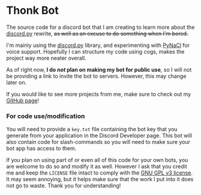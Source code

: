 # Thonk Bot
The source code for a discord bot that I am creating to learn more about the [discord.py](https://discordpy.readthedocs.io/en/latest/) rewrite, ~~as well as an excuse to do something when I'm bored.~~

I'm mainly using the [discord.py](https://pypi.org/project/discord.py/) library, and experimenting with [PyNaCl](https://pypi.org/project/PyNaCl/) for voice support. Hopefully I can structure my code using cogs, makes the project way more neater overall.


As of right now, **I do *not* plan on making my bot for public use**, so I will not be providing a link to invite the bot to servers. However, this may change later on.


If you would like to see more projects from me, make sure to check out my [GitHub page](https://github.com/TechnoShip123)!

### For code use/modification
You will need to provide a `key.txt` file containing the bot key that you generate from your application in the Discord Developer page. This bot will also contain code for slash-commands so you will need to make sure your bot app has access to them.


If you plan on using part of or even all of this code for your own bots, you are welcome to do so and modify it as well. However I ask that you credit me and keep the `LICENSE` file intact to comply with the [GNU GPL v3 license](https://github.com/TechnoShip123/Thonk-Bot/blob/master/LICENSE).
It may seem annoying, but it helps make sure that the work I put into it does not go to waste. Thank you for understanding!